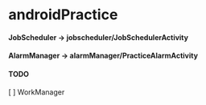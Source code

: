 # androidPractice
#### JobScheduler -> jobscheduler/JobSchedulerActivity
#### AlarmManager -> alarmManager/PracticeAlarmActivity


#### TODO
[ ] WorkManager
